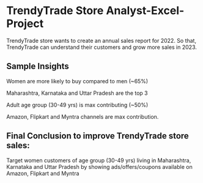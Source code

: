 # TrendyTrade Store Analyst-Excel-Project

TrendyTrade store wants to create an annual sales report for 2022. So that, TrendyTrade can understand their customers and grow more sales in 2023.

Sample Insights
----------------

Women are more likely to buy compared to men (~65%)

Maharashtra, Karnataka and Uttar Pradesh are the top 3

Adult age group (30-49 yrs) is max contributing (~50%)

Amazon, Flipkart and Myntra channels are max contribution.

Final Conclusion to improve TrendyTrade store sales:
-----------------------------------------------

Target women customers of age group (30-49 yrs) living in Maharashtra, Karnataka and Uttar Pradesh by showing ads/offers/coupons available on Amazon, Flipkart and Myntra
